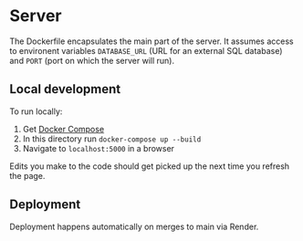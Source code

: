 # Server

The Dockerfile encapsulates the main part of the server. It assumes access to environent variables
`DATABASE_URL` (URL for an external SQL database) and `PORT` (port on which the server will run).

## Local development

To run locally:
1. Get [Docker Compose](https://docs.docker.com/compose/install/)
1. In this directory run `docker-compose up --build`
1. Navigate to `localhost:5000` in a browser

Edits you make to the code should get picked up the next time you refresh the page.

## Deployment

Deployment happens automatically on merges to main via Render.
